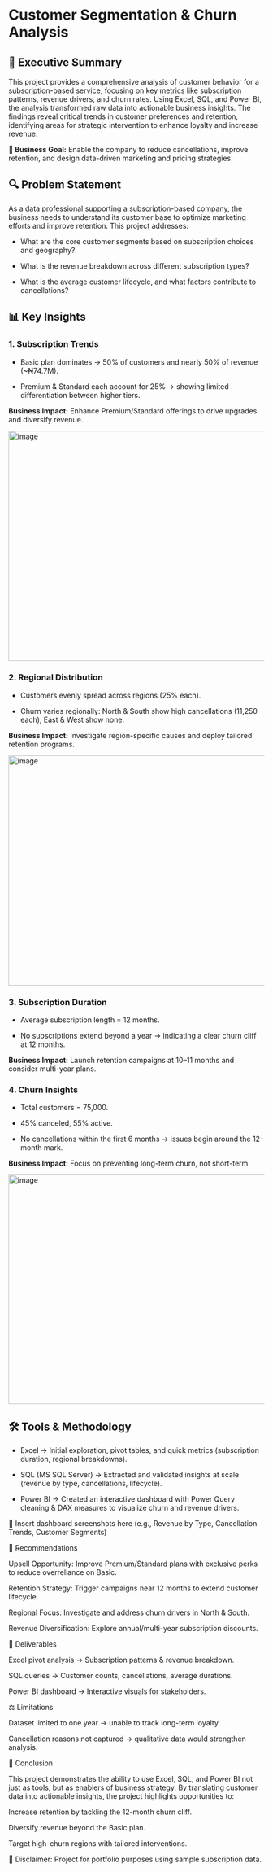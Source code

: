 # Customer Segmentation & Churn Analysis
## 📌 Executive Summary

This project provides a comprehensive analysis of customer behavior for a subscription-based service, focusing on key metrics like subscription patterns, revenue drivers, and churn rates. Using Excel, SQL, and Power BI, the analysis transformed raw data into actionable business insights. The findings reveal critical trends in customer preferences and retention, identifying areas for strategic intervention to enhance loyalty and increase revenue.

**🎯 Business Goal:** Enable the company to reduce cancellations, improve retention, and design data-driven marketing and pricing strategies.

## 🔍 Problem Statement

As a data professional supporting a subscription-based company, the business needs to understand its customer base to optimize marketing efforts and improve retention. This project addresses:

- What are the core customer segments based on subscription choices and geography?

- What is the revenue breakdown across different subscription types?

- What is the average customer lifecycle, and what factors contribute to cancellations?

## 📊 Key Insights
### **1. Subscription Trends**

- Basic plan dominates → 50% of customers and nearly 50% of revenue (~₦74.7M).

- Premium & Standard each account for 25% → showing limited differentiation between higher tiers.

**Business Impact:** Enhance Premium/Standard offerings to drive upgrades and diversify revenue.

<img width="751" height="452" alt="image" src="https://github.com/user-attachments/assets/4fc1632d-0300-43c3-b12d-1b032f302f62" />


### **2. Regional Distribution**

- Customers evenly spread across regions (25% each).

- Churn varies regionally: North & South show high cancellations (11,250 each), East & West show none.

**Business Impact:** Investigate region-specific causes and deploy tailored retention programs.

<img width="752" height="452" alt="image" src="https://github.com/user-attachments/assets/8d5a79ca-edaf-43ef-b116-041afc4858cf" />

### **3. Subscription Duration**

- Average subscription length = 12 months.

- No subscriptions extend beyond a year → indicating a clear churn cliff at 12 months.

**Business Impact:** Launch retention campaigns at 10–11 months and consider multi-year plans.


### **4. Churn Insights**

- Total customers = 75,000.

- 45% canceled, 55% active.

- No cancellations within the first 6 months → issues begin around the 12-month mark.

**Business Impact:** Focus on preventing long-term churn, not short-term.

<img width="752" height="451" alt="image" src="https://github.com/user-attachments/assets/daea6497-4e41-4b3b-82de-2c142b1680b8" />



## 🛠 Tools & Methodology

- Excel → Initial exploration, pivot tables, and quick metrics (subscription duration, regional breakdowns).

- SQL (MS SQL Server) → Extracted and validated insights at scale (revenue by type, cancellations, lifecycle).

- Power BI → Created an interactive dashboard with Power Query cleaning & DAX measures to visualize churn and revenue drivers.

📸 Insert dashboard screenshots here (e.g., Revenue by Type, Cancellation Trends, Customer Segments)

🚀 Recommendations

Upsell Opportunity: Improve Premium/Standard plans with exclusive perks to reduce overreliance on Basic.

Retention Strategy: Trigger campaigns near 12 months to extend customer lifecycle.

Regional Focus: Investigate and address churn drivers in North & South.

Revenue Diversification: Explore annual/multi-year subscription discounts.

📂 Deliverables

Excel pivot analysis → Subscription patterns & revenue breakdown.

SQL queries → Customer counts, cancellations, average durations.

Power BI dashboard → Interactive visuals for stakeholders.

⚖️ Limitations

Dataset limited to one year → unable to track long-term loyalty.

Cancellation reasons not captured → qualitative data would strengthen analysis.

📌 Conclusion

This project demonstrates the ability to use Excel, SQL, and Power BI not just as tools, but as enablers of business strategy. By translating customer data into actionable insights, the project highlights opportunities to:

Increase retention by tackling the 12-month churn cliff.

Diversify revenue beyond the Basic plan.

Target high-churn regions with tailored interventions.

📌 Disclaimer: Project for portfolio purposes using sample subscription data.
